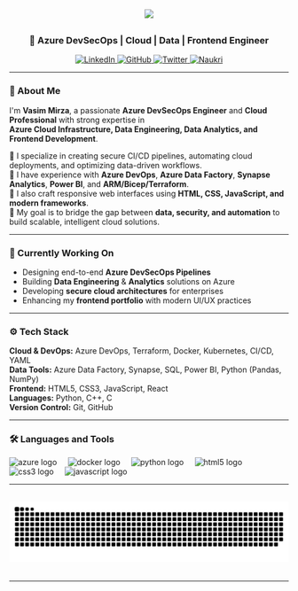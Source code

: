 <h1 align="center">
  <img src="https://readme-typing-svg.herokuapp.com/?font=Righteous&size=35&center=true&vCenter=true&width=500&height=70&duration=4000&lines=Hi+There!+👋;+I'm+Vasim+Mirza!;" />
</h1>

<h3 align="center">🚀 Azure DevSecOps | Cloud | Data | Frontend Engineer</h3>

<div align="center">
  <a href="https://www.linkedin.com/in/vasim-mirza-809118280" target="_blank">
    <img src="https://img.shields.io/static/v1?message=LinkedIn&logo=linkedin&label=&color=0077B5&logoColor=white&labelColor=&style=for-the-badge" height="25" alt="LinkedIn" />
  </a>
  <a href="https://github.com/" target="_blank">
    <img src="https://img.shields.io/static/v1?message=GitHub&logo=github&label=&color=181717&logoColor=white&labelColor=&style=for-the-badge" height="25" alt="GitHub" />
  </a>
  <a href="https://twitter.com/" target="_blank">
    <img src="https://img.shields.io/static/v1?message=Twitter&logo=twitter&label=&color=1DA1F2&logoColor=white&labelColor=&style=for-the-badge" height="25" alt="Twitter" />
  </a>
  <a href="#" target="_blank">
    <img src="https://img.shields.io/static/v1?message=Naukri&logo=briefcase&label=&color=0A66C2&logoColor=white&labelColor=&style=for-the-badge" height="25" alt="Naukri" />
  </a>
</div>

---

### 💼 About Me

I'm **Vasim Mirza**, a passionate **Azure DevSecOps Engineer** and **Cloud Professional** with strong expertise in  
**Azure Cloud Infrastructure, Data Engineering, Data Analytics, and Frontend Development**.  

🔹 I specialize in creating secure CI/CD pipelines, automating cloud deployments, and optimizing data-driven workflows.  
🔹 I have experience with **Azure DevOps**, **Azure Data Factory**, **Synapse Analytics**, **Power BI**, and **ARM/Bicep/Terraform**.  
🔹 I also craft responsive web interfaces using **HTML, CSS, JavaScript, and modern frameworks**.  
🔹 My goal is to bridge the gap between **data, security, and automation** to build scalable, intelligent cloud solutions.  

---

### 🧠 Currently Working On
- Designing end-to-end **Azure DevSecOps Pipelines**
- Building **Data Engineering** & **Analytics** solutions on Azure
- Developing **secure cloud architectures** for enterprises
- Enhancing my **frontend portfolio** with modern UI/UX practices  

---

### ⚙️ Tech Stack
**Cloud & DevOps:** Azure DevOps, Terraform, Docker, Kubernetes, CI/CD, YAML  
**Data Tools:** Azure Data Factory, Synapse, SQL, Power BI, Python (Pandas, NumPy)  
**Frontend:** HTML5, CSS3, JavaScript, React  
**Languages:** Python, C++, C  
**Version Control:** Git, GitHub  

---

<h3 align="left">🛠 Languages and Tools</h3>

<div align="left">
  <img src="https://cdn.jsdelivr.net/gh/devicons/devicon/icons/azure/azure-original.svg" height="40" alt="azure logo" />
  <img width="12" />
  <img src="https://cdn.jsdelivr.net/gh/devicons/devicon/icons/docker/docker-original.svg" height="40" alt="docker logo" />
  <img width="12" />
  <img src="https://cdn.jsdelivr.net/gh/devicons/devicon/icons/python/python-original.svg" height="40" alt="python logo" />
  <img width="12" />
  <img src="https://cdn.jsdelivr.net/gh/devicons/devicon/icons/html5/html5-original.svg" height="40" alt="html5 logo" />
  <img width="12" />
  <img src="https://cdn.jsdelivr.net/gh/devicons/devicon/icons/css3/css3-original.svg" height="40" alt="css3 logo" />
  <img width="12" />
  <img src="https://cdn.jsdelivr.net/gh/devicons/devicon/icons/javascript/javascript-original.svg" height="40" alt="javascript logo" />
</div>

---

<br>
<img alt="snake eating my contributions" src="https://raw.githubusercontent.com/salesp07/salesp07/output/github-contribution-grid-snake.svg" />
<br/><br/>
<hr/>
